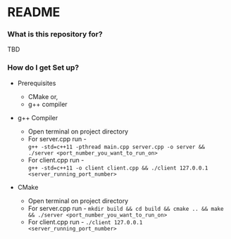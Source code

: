 # README #

### What is this repository for? ###
TBD
### How do I get Set up? ###

* Prerequisites
  * CMake or,
  * g++ compiler

* g++ Compiler
  * Open terminal on project directory 
  * For server.cpp  run -  
```g++ -std=c++11 -pthread main.cpp server.cpp -o server && ./server <port_number_you_want_to_run_on>```
  *  For client.cpp  run -  
```g++ -std=c++11 -o client client.cpp && ./client 127.0.0.1 <server_running_port_number>```
* CMake
  * Open terminal on project directory 
  * For server.cpp  run - 
```mkdir build && cd build && cmake .. && make && ./server <port_number_you_want_to_run_on>``` 
  * For client.cpp run -
```./client 127.0.0.1 <server_running_port_number>```